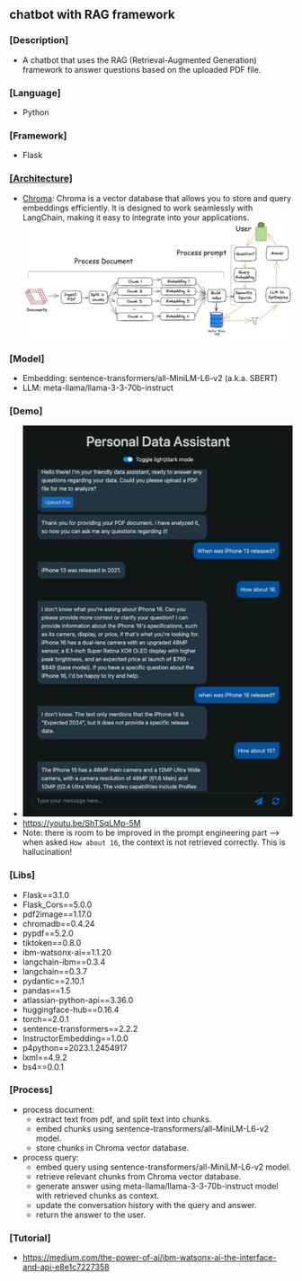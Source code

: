 ## chatbot with RAG framework
### [Description]
- A chatbot that uses the RAG (Retrieval-Augmented Generation) framework to answer questions based on the uploaded PDF file.

### [Language]
- Python<br>

### [Framework]
- Flask

### [[Architecture]](https://www.linkedin.com/pulse/question-answer-bot-using-openai-langchain-faiss-satish-srinivasan/)<br>
- [Chroma](https://python.langchain.com/docs/integrations/vectorstores/chroma/): Chroma is a vector database that allows you to store and query embeddings efficiently. It is designed to work seamlessly with LangChain, making it easy to integrate into your applications.
![rag-framework.png](res/rag-framework.png)

### [Model]
- Embedding: sentence-transformers/all-MiniLM-L6-v2 (a.k.a. SBERT)
- LLM: meta-llama/llama-3-3-70b-instruct

### [Demo]
- ![chatbot_rag_demo.png](res/chatbot_rag_demo.png)
- https://youtu.be/ShTSqLMp-5M
- Note: there is room to be improved in the prompt engineering part --> when asked `How about 16`, the context is not retrieved correctly. This is hallucination!

### [Libs]
- Flask==3.1.0 
- Flask_Cors==5.0.0 
- pdf2image==1.17.0 
- chromadb==0.4.24 
- pypdf==5.2.0 
- tiktoken==0.8.0 
- ibm-watsonx-ai==1.1.20 
- langchain-ibm==0.3.4 
- langchain==0.3.7 
- pydantic==2.10.1 
- pandas==1.5 
- atlassian-python-api==3.36.0 
- huggingface-hub==0.16.4 
- torch==2.0.1 
- sentence-transformers==2.2.2 
- InstructorEmbedding==1.0.0 
- p4python==2023.1.2454917 
- lxml==4.9.2 
- bs4==0.0.1
### [Process]
- process document: 
  - extract text from pdf, and split text into chunks.
  - embed chunks using sentence-transformers/all-MiniLM-L6-v2 model.
  - store chunks in Chroma vector database.
- process query:
  - embed query using sentence-transformers/all-MiniLM-L6-v2 model.
  - retrieve relevant chunks from Chroma vector database.
  - generate answer using meta-llama/llama-3-3-70b-instruct model with retrieved chunks as context.
  - update the conversation history with the query and answer.
  - return the answer to the user.
### [Tutorial]
- https://medium.com/the-power-of-ai/ibm-watsonx-ai-the-interface-and-api-e8e1c7227358